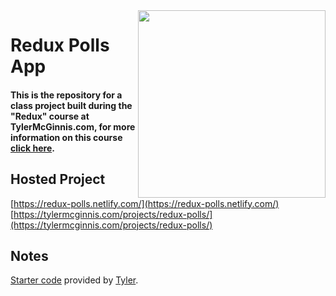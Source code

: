 <img src="https://tylermcginnis.com/tylermcginnis_glasses-300.png" width="300" align="right">

# Redux Polls App

#### This is the repository for a class project built during the "Redux" course at TylerMcGinnis.com, for more information on this course [click here](https://tylermcginnis.com/courses/redux/).

## Hosted Project

[https://redux-polls.netlify.com/](https://redux-polls.netlify.com/)
[https://tylermcginnis.com/projects/redux-polls/](https://tylermcginnis.com/projects/redux-polls/)

## Notes

[Starter code](https://github.com/tylermcginnis/redux-polls) provided by [Tyler](https://twitter.com/tylermcginnis).
